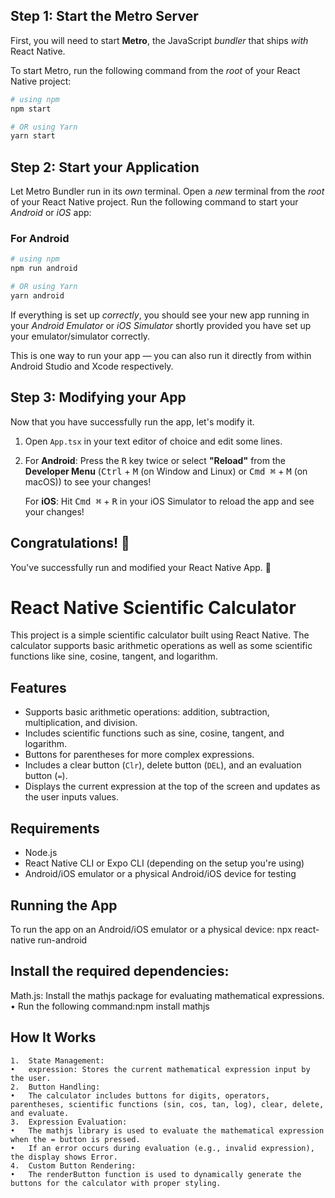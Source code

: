 
## Step 1: Start the Metro Server

First, you will need to start **Metro**, the JavaScript _bundler_ that ships _with_ React Native.

To start Metro, run the following command from the _root_ of your React Native project:

```bash
# using npm
npm start

# OR using Yarn
yarn start
```

## Step 2: Start your Application

Let Metro Bundler run in its _own_ terminal. Open a _new_ terminal from the _root_ of your React Native project. Run the following command to start your _Android_ or _iOS_ app:

### For Android

```bash
# using npm
npm run android

# OR using Yarn
yarn android
```

If everything is set up _correctly_, you should see your new app running in your _Android Emulator_ or _iOS Simulator_ shortly provided you have set up your emulator/simulator correctly.

This is one way to run your app — you can also run it directly from within Android Studio and Xcode respectively.

## Step 3: Modifying your App

Now that you have successfully run the app, let's modify it.

1. Open `App.tsx` in your text editor of choice and edit some lines.
2. For **Android**: Press the <kbd>R</kbd> key twice or select **"Reload"** from the **Developer Menu** (<kbd>Ctrl</kbd> + <kbd>M</kbd> (on Window and Linux) or <kbd>Cmd ⌘</kbd> + <kbd>M</kbd> (on macOS)) to see your changes!

   For **iOS**: Hit <kbd>Cmd ⌘</kbd> + <kbd>R</kbd> in your iOS Simulator to reload the app and see your changes!

## Congratulations! :tada:

You've successfully run and modified your React Native App. :partying_face:

# React Native Scientific Calculator

This project is a simple scientific calculator built using React Native. The calculator supports basic arithmetic operations as well as some scientific functions like sine, cosine, tangent, and logarithm.

## Features

- Supports basic arithmetic operations: addition, subtraction, multiplication, and division.
- Includes scientific functions such as sine, cosine, tangent, and logarithm.
- Buttons for parentheses for more complex expressions.
- Includes a clear button (`Clr`), delete button (`DEL`), and an evaluation button (`=`).
- Displays the current expression at the top of the screen and updates as the user inputs values.

## Requirements

- Node.js
- React Native CLI or Expo CLI (depending on the setup you're using)
- Android/iOS emulator or a physical Android/iOS device for testing

## Running the App

To run the app on an Android/iOS emulator or a physical device:
npx react-native run-android

## Install the required dependencies:

Math.js: Install the mathjs package for evaluating mathematical expressions.
	•	Run the following command:npm install mathjs


## How It Works

	1.	State Management:
	•	expression: Stores the current mathematical expression input by the user.
	2.	Button Handling:
	•	The calculator includes buttons for digits, operators, parentheses, scientific functions (sin, cos, tan, log), clear, delete, and evaluate.
	3.	Expression Evaluation:
	•	The mathjs library is used to evaluate the mathematical expression when the = button is pressed.
	•	If an error occurs during evaluation (e.g., invalid expression), the display shows Error.
	4.	Custom Button Rendering:
	•	The renderButton function is used to dynamically generate the buttons for the calculator with proper styling.
